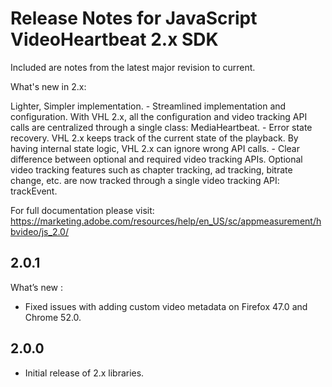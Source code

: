 # Release Notes for JavaScript VideoHeartbeat 2.x SDK

Included are notes from the latest major revision to current.

What's new in 2.x:

Lighter, Simpler implementation.
	- Streamlined implementation and configuration. With VHL 2.x, all the configuration and video tracking API calls are centralized through a single class: MediaHeartbeat.
	- Error state recovery. VHL 2.x keeps track of the current state of the playback. By having internal state logic, VHL 2.x can ignore wrong API calls.
	- Clear difference between optional and required video tracking APIs. Optional video tracking features such as chapter tracking, ad tracking, bitrate change, etc. are now tracked through a single video tracking API: trackEvent.

For full documentation please visit:
https://marketing.adobe.com/resources/help/en_US/sc/appmeasurement/hbvideo/js_2.0/

## 2.0.1
What’s new :
- Fixed issues with adding custom video metadata on Firefox 47.0 and Chrome 52.0.

## 2.0.0
- Initial release of 2.x libraries.
